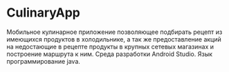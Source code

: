 # CulinaryApp
Мобильное кулинарное приложение позволяющее подбирать рецепт из имеющихся продуктов в холодильнике, а так же предоставление акций на недостающие в рецепте продукты в крупных сетевых магазинах и построение маршрута к ним. Среда разработки Android Studio. Язык программирование java.
